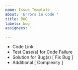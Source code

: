 ```yaml
---
name: Issue Template
about: 'Errors in Code '
title: BUG
labels: bug
assignees: ''

---
```


- Code Link
- Test Case(s) for Code Failure
- Solution for Bug(s) [ Fix Bug ]
- Additional [ Complexity ]
